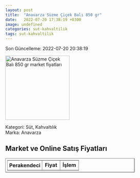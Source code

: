 ```yaml
---
layout: post
title:  "Anavarza Süzme Çiçek Balı 850 gr"
date:   2022-07-20 17:38:19 +0300
image: undefined
categories: sut-kahvaltilik
tags: sut-kahvaltilik
---
```


Son Güncelleme: 2022-07-20 20:38:19

<img src="undefined" width="200" alt="Anavarza Süzme Çiçek Balı 850 gr market fiyatları" />

Kategori: Süt, Kahvaltılık
<br />
Marka: Anavarza

<h2>Market ve Online Satış Fiyatları</h2>

<table border="1" style="padding: 5px;width:80%;">
  <tr>
    <td style="padding: 5px;"><strong>Perakendeci</strong></td>
    <td><strong>Fiyat</strong></td>
    <td><strong>İşlem</strong></td>
  </tr>
  
</table>
